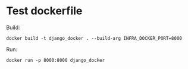 # Test dockerfile

Build:
    
    docker build -t django_docker . --build-arg INFRA_DOCKER_PORT=8000
    
Run:

    docker run -p 8000:8000 django_docker